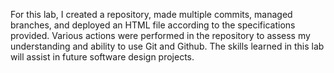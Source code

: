 For this lab, I created a repository, made multiple commits, managed branches, and deployed an HTML file according to the specifications provided. Various actions were performed in the repository to assess my understanding and ability to use Git and Github. The skills learned in this lab will assist in future software design projects.